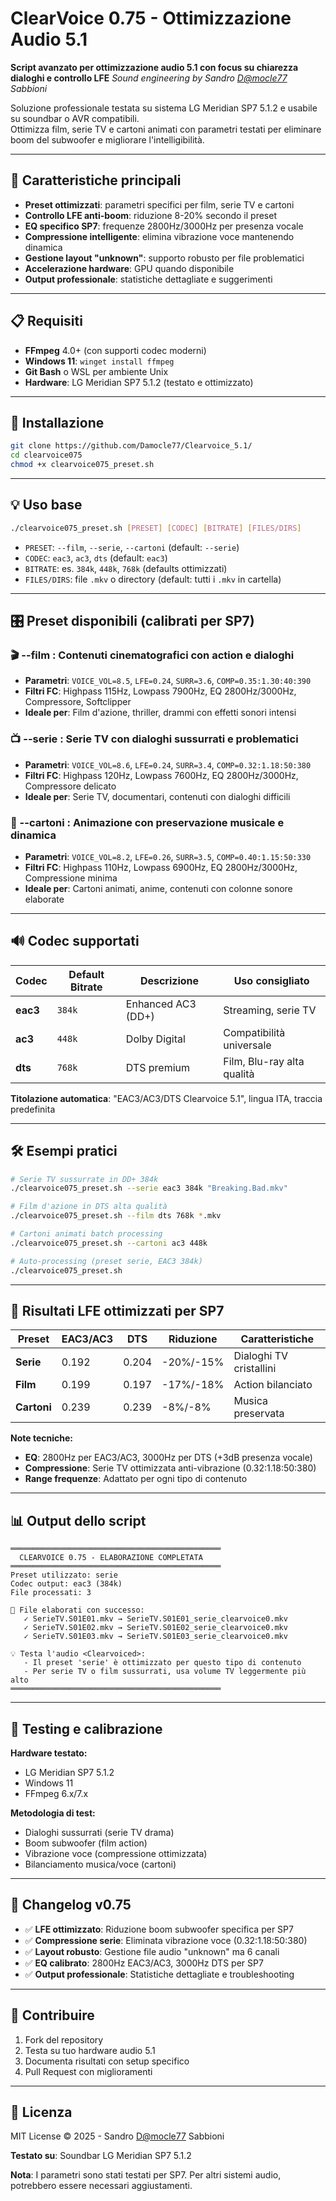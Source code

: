 # ClearVoice 0.75 - Ottimizzazione Audio 5.1

**Script avanzato per ottimizzazione audio 5.1 con focus su chiarezza dialoghi e controllo LFE**
*Sound engineering by Sandro <D@mocle77> Sabbioni*

Soluzione professionale testata su sistema LG Meridian SP7 5.1.2 e usabile su soundbar o AVR compatibili.<br>
Ottimizza film, serie TV e cartoni animati con parametri testati per eliminare boom del subwoofer e migliorare l'intelligibilità.

---

## 🚀 Caratteristiche principali

* **Preset ottimizzati**: parametri specifici per film, serie TV e cartoni
* **Controllo LFE anti-boom**: riduzione 8-20% secondo il preset
* **EQ specifico SP7**: frequenze 2800Hz/3000Hz per presenza vocale
* **Compressione intelligente**: elimina vibrazione voce mantenendo dinamica
* **Gestione layout "unknown"**: supporto robusto per file problematici
* **Accelerazione hardware**: GPU quando disponibile
* **Output professionale**: statistiche dettagliate e suggerimenti

---

## 📋 Requisiti

* **FFmpeg** 4.0+ (con supporti codec moderni)
* **Windows 11**: `winget install ffmpeg`
* **Git Bash** o WSL per ambiente Unix
* **Hardware**: LG Meridian SP7 5.1.2 (testato e ottimizzato)

---

## 🔧 Installazione

```bash
git clone https://github.com/Damocle77/Clearvoice_5.1/
cd clearvoice075
chmod +x clearvoice075_preset.sh
```

---

## 💡 Uso base

```bash
./clearvoice075_preset.sh [PRESET] [CODEC] [BITRATE] [FILES/DIRS]
```

* `PRESET`: `--film`, `--serie`, `--cartoni` (default: `--serie`)
* `CODEC`: `eac3`, `ac3`, `dts` (default: `eac3`)
* `BITRATE`: es. `384k`, `448k`, `768k` (defaults ottimizzati)
* `FILES/DIRS`: file `.mkv` o directory (default: tutti i `.mkv` in cartella)

---

## 🎛️ Preset disponibili (calibrati per SP7)

### **🎬 --film** : Contenuti cinematografici con action e dialoghi
- **Parametri**: `VOICE_VOL=8.5`, `LFE=0.24`, `SURR=3.6`, `COMP=0.35:1.30:40:390`
- **Filtri FC**: Highpass 115Hz, Lowpass 7900Hz, EQ 2800Hz/3000Hz, Compressore, Softclipper
- **Ideale per**: Film d'azione, thriller, drammi con effetti sonori intensi

### **📺 --serie** : Serie TV con dialoghi sussurrati e problematici  
- **Parametri**: `VOICE_VOL=8.6`, `LFE=0.24`, `SURR=3.4`, `COMP=0.32:1.18:50:380`
- **Filtri FC**: Highpass 120Hz, Lowpass 7600Hz, EQ 2800Hz/3000Hz, Compressore delicato
- **Ideale per**: Serie TV, documentari, contenuti con dialoghi difficili

### **🎨 --cartoni** : Animazione con preservazione musicale e dinamica
- **Parametri**: `VOICE_VOL=8.2`, `LFE=0.26`, `SURR=3.5`, `COMP=0.40:1.15:50:330`
- **Filtri FC**: Highpass 110Hz, Lowpass 6900Hz, EQ 2800Hz/3000Hz, Compressione minima
- **Ideale per**: Cartoni animati, anime, contenuti con colonne sonore elaborate

---

## 🔊 Codec supportati

| Codec | Default Bitrate | Descrizione | Uso consigliato |
|-------|----------------|-------------|------------------|
| **eac3** | `384k` | Enhanced AC3 (DD+) | Streaming, serie TV |
| **ac3** | `448k` | Dolby Digital | Compatibilità universale |
| **dts** | `768k` | DTS premium | Film, Blu-ray alta qualità |

**Titolazione automatica**: "EAC3/AC3/DTS Clearvoice 5.1", lingua ITA, traccia predefinita

---

## 🛠️ Esempi pratici

```bash
# Serie TV sussurrate in DD+ 384k
./clearvoice075_preset.sh --serie eac3 384k "Breaking.Bad.mkv"

# Film d'azione in DTS alta qualità
./clearvoice075_preset.sh --film dts 768k *.mkv

# Cartoni animati batch processing
./clearvoice075_preset.sh --cartoni ac3 448k

# Auto-processing (preset serie, EAC3 384k)
./clearvoice075_preset.sh
```

---

## 🎯 Risultati LFE ottimizzati per SP7

| Preset    | EAC3/AC3 | DTS   | Riduzione | Caratteristiche          |
|-----------|----------|-------|-----------|--------------------------|
| **Serie** | 0.192    | 0.204 | -20%/-15% | Dialoghi TV cristallini  |
| **Film**  | 0.199    | 0.197 | -17%/-18% | Action bilanciato        |
| **Cartoni** | 0.239  | 0.239 | -8%/-8%   | Musica preservata        |

**Note tecniche:**
- **EQ**: 2800Hz per EAC3/AC3, 3000Hz per DTS (+3dB presenza vocale)
- **Compressione**: Serie TV ottimizzata anti-vibrazione (0.32:1.18:50:380)
- **Range frequenze**: Adattato per ogni tipo di contenuto

---

## 📊 Output dello script

```
═══════════════════════════════════════════════
  CLEARVOICE 0.75 - ELABORAZIONE COMPLETATA
═══════════════════════════════════════════════
Preset utilizzato: serie
Codec output: eac3 (384k)
File processati: 3

📁 File elaborati con successo:
   ✓ SerieTV.S01E01.mkv → SerieTV.S01E01_serie_clearvoice0.mkv
   ✓ SerieTV.S01E02.mkv → SerieTV.S01E02_serie_clearvoice0.mkv
   ✓ SerieTV.S01E03.mkv → SerieTV.S01E03_serie_clearvoice0.mkv

💡 Testa l'audio <Clearvoiced>:
   - Il preset 'serie' è ottimizzato per questo tipo di contenuto
   - Per serie TV o film sussurrati, usa volume TV leggermente più alto
═══════════════════════════════════════════════
```

---

## 🧪 Testing e calibrazione

**Hardware testato:**
- LG Meridian SP7 5.1.2
- Windows 11
- FFmpeg 6.x/7.x

**Metodologia di test:**
- Dialoghi sussurrati (serie TV drama)
- Boom subwoofer (film action)
- Vibrazione voce (compressione ottimizzata)
- Bilanciamento musica/voce (cartoni)

---

## 🚀 Changelog v0.75

* ✅ **LFE ottimizzato**: Riduzione boom subwoofer specifica per SP7
* ✅ **Compressione serie**: Eliminata vibrazione voce (0.32:1.18:50:380)
* ✅ **Layout robusto**: Gestione file audio "unknown" ma 6 canali
* ✅ **EQ calibrato**: 2800Hz EAC3/AC3, 3000Hz DTS per SP7
* ✅ **Output professionale**: Statistiche dettagliate e troubleshooting

---

## 🤝 Contribuire

1. Fork del repository
2. Testa su tuo hardware audio 5.1
3. Documenta risultati con setup specifico
4. Pull Request con miglioramenti

---

## 📄 Licenza

MIT License © 2025 - Sandro <D@mocle77> Sabbioni

**Testato su**: Soundbar LG Meridian SP7 5.1.2

**Nota**: I parametri sono stati testati per SP7. Per altri sistemi audio, potrebbero essere necessari aggiustamenti.
